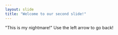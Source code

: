 ```yaml
---
layout: slide
title: "Welcome to our second slide!"
---
```

"This is my nightmare!"
Use the left arrow to go back!
